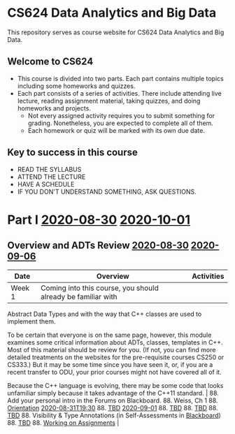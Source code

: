 # CS624 Data Analytics and Big Data

This repository serves as course website for CS624 Data Analytics and Big Data. 

## Welcome to CS624
 * This course is divided into two parts. Each part contains multiple topics including some homeworks and quizzes.
 * Each part consists of a series of activities. There include attending live lecture, reading assignment material, taking quizzes, and doing homeworks and projects.
    * Not every assigned activity requires you to submit something for grading. Nonetheless, you are expected to complete all of them. 
    * Each homework or quiz will be marked with its own due date. 
    
## Key to success in this course
 * READ THE SYLLABUS
 * ATTEND THE LECTURE
 * HAVE A SCHEDULE
 * IF YOU DON'T UNDERSTAND SOMETHING, ASK QUESTIONS.
 


# Part I [2020-08-30](date:) [2020-10-01](enddate:)
## Overview and ADTs Review [2020-08-30](date:) [2020-09-06](enddate:)



| Date | Overview    | Activities |
| --------- | --------- | ----------- |
| Week 1    | Coming into this course, you should already be familiar with
Abstract Data Types and with the way that C++ classes are used
to implement them.


To be certain that everyone is on the same page, however, this
module examines some critical information about ADTs, classes,
templates in C++.  Most of this material should be review for
you.  (If not, you can find more detailed treatments on the
websites for the pre-requisite courses CS250 or CS333.)  But
it may be some time since you have seen it, or, if you are a
recent transfer to ODU, your prior courses might not have
covered all of it.


Because the C++ language is evolving, there may be some code
that looks unfamiliar simply because it takes advantage of the
C++11 standard.    | 88. [ ](lab) Add your personal intro in the Forums on Blackboard. 
88. [ ](reading) Weiss, Ch 1 
88. [ ](event) [Orientation](doc:orientation.mmd) [2020-08-31T19:30](date:)
88. [ ](lab) [TBD](doc:programmingEnv) [2020-09-01](date:)
88. [ ](lecture) [TBD](doc:adts)
88. [ ](lecture) [TBD](doc:adtInterfaces)
88. [ ](lecture) [TBD](doc:implementingADTs)
88. [ ](selfassess)  Visibility & Type Annotations (in Self-Assessments in [Blackboard](https://www.blackboard.odu.edu))
88. [ ](lecture) [TBD](doc:big3)
88. [ ](video) [Working on Assignments](https://odumedia.mediaspace.kaltura.com/media/cs361-working-on-assignments/0_2p4bk5tr)       |

